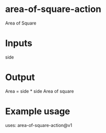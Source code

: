 # area-of-square-action
Area of Square
# Inputs
side
# Output
Area = side * side
Area of square
# Example usage
uses: area-of-square-action@v1
